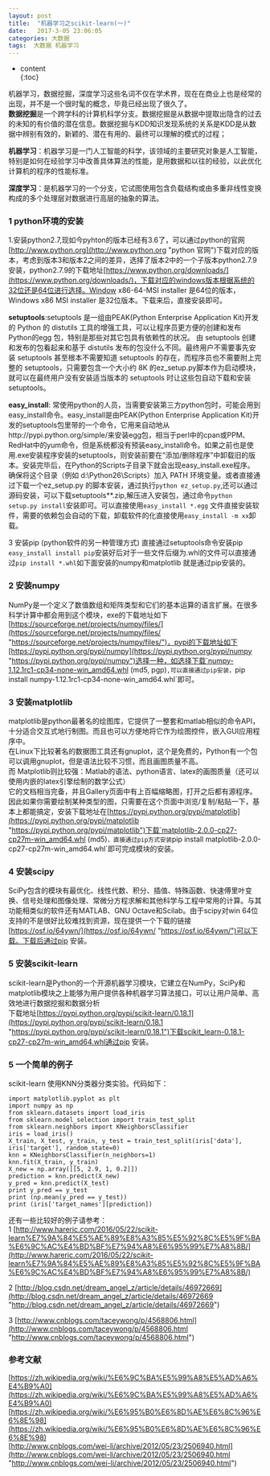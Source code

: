 ```yaml
---
layout: post
title:  "机器学习之scikit-learn(一)"
date:   2017-3-05 23:06:05
categories: 大数据
tags:  大数据 机器学习
---
```

* content  
{:toc}  


机器学习，数据挖掘，深度学习这些名词不仅在学术界，现在在商业上也是经常的出现，并不是一个很时髦的概念，毕竟已经出现了很久了。  
**数据挖掘**是一个跨学科的计算机科学分支。数据挖掘是从数据中提取出隐含的过去的未知的有价值的潜在信息。数据挖掘与KDD知识发现系统的关系是KDD是从数据中辨别有效的，新颖的、潜在有用的、最终可以理解的模式的过程；  




**机器学习**：机器学习是一门人工智能的科学，该领域的主要研究对象是人工智能，特别是如何在经验学习中改善具体算法的性能，是用数据和以往的经验，以此优化计算机的程序的性能标准。  

**深度学习**：是机器学习的一个分支，它试图使用包含负载结构或由多重非线性变换构成的多个处理层对数据进行高层的抽象的算法。  


### 1 python环境的安装  

1.安装python2.7,现如今pyhton的版本已经有3.6了，可以通过python的官网[http://www.python.org](http://www.python.org "python 官网")下载对应的版本，考虑到版本3和版本2之间的差异，选择了版本2中的一个子版本python2.7.9 安装，python2.7.9的下载地址[https://www.python.org/downloads/](https://www.python.org/downloads/)，下载对应的windows版本根据系统的32位还是64位进行选择。Window x86-64-MSI installer 是64位的版本，Windows x86 MSI installer 是32位版本。下载来后，直接安装即可。  

**setuptools**:setuptools 是一组由PEAK(Python Enterprise Application Kit)开发的 Python 的 distutils 工具的增强工具，可以让程序员更方便的创建和发布 Python的egg 包，特别是那些对其它包具有依赖性的状况。 由 setuptools 创建和发布的包看起来和基于 distutils 发布的包没什么不同。最终用户不需要事先安装 setuptools 甚至根本不需要知道 setuptools 的存在，而程序员也不需要附上完整的 setuptools，只需要包含一个大小约 8K 的ez_setup.py脚本作为启动模块，就可以在最终用户没有安装适当版本的 setuptools 时让这些包自动下载和安装 setuptools。  

**easy_install**: 常使用python的人员，当需要安装第三方python包时，可能会用到easy_install命令。easy_install是由PEAK(Python Enterprise Application Kit)开发的setuptools包里带的一个命令，它用来自动地从http://pypi.python.org/simple/来安装egg包，相当于perl中的cpan或PPM、RedHat中的yum命令，但是系统都没有预装easy_install命令。如果之前也是使用.exe安装程序安装的setuptools，则安装前要在“添加/删除程序”中卸载旧的版本。安装完毕后，在Python的Scripts子目录下就会出现easy_install.exe程序。 确保将这个目录（例如 d:\Python26\Scripts）加入 PATH 环境变量。或者直接通过下载一个ez_setup.py 的脚本安装，通过执行`python ez_setup.py`,还可以通过源码安装，可以下载setuptools**.zip,解压进入安装包，通过命令`python setup.py install`安装即可。可以直接使用`easy_install *.egg` 文件直接安装软件，需要的依赖包会自动的下载，卸载软件的化直接使用`easy_install -m xx`卸载。  

3 安装pip (python软件的另一种管理方式)
直接通过setuptools命令安装pip `easy_install install pip`安装好后对于一些文件后缀为.whl的文件可以直接通过`pip install *.whl`如下面安装的numpy和matplotlib 就是通过pip安装的。  

### 2 安装numpy

NumPy是一个定义了数值数组和矩阵类型和它们的基本运算的语言扩展。在很多科学计算中都会用到这个模块，exe的下载地址如下[https://sourceforge.net/projects/numpy/files/](https://sourceforge.net/projects/numpy/files/ "https://sourceforge.net/projects/numpy/files/")，pypi的下载地址如下[https://pypi.python.org/pypi/numpy](https://pypi.python.org/pypi/numpy "https://pypi.python.org/pypi/numpy")选择一种，如选择下载`numpy-1.12.1rc1-cp34-none-win_amd64.whl (md5, pgp)`,可以直接通过pip安装，`pip install numpy-1.12.1rc1-cp34-none-win_amd64.whl`即可。  

### 3 安装matplotlib
matplotlib是python最著名的绘图库，它提供了一整套和matlab相似的命令API，十分适合交互式地行制图。而且也可以方便地将它作为绘图控件，嵌入GUI应用程序中。  
在Linux下比较著名的数据图工具还有gnuplot，这个是免费的，Python有一个包可以调用gnuplot，但是语法比较不习惯，而且画图质量不高。  
而 Matplotlib则比较强：Matlab的语法、python语言、latex的画图质量（还可以使用内嵌的latex引擎绘制的数学公式）  
它的文档相当完备，并且Gallery页面中有上百幅缩略图，打开之后都有源程序。因此如果你需要绘制某种类型的图，只需要在这个页面中浏览/复制/粘贴一下，基本上都能搞定，安装下载地址在[https://pypi.python.org/pypi/matplotlib](https://pypi.python.org/pypi/matplotlib "https://pypi.python.org/pypi/matplotlib")下载`matplotlib-2.0.0-cp27-cp27m-win_amd64.whl (md5)`，直接通过pip方式安装`pip install matplotlib-2.0.0-cp27-cp27m-win_amd64.whl`即可完成模块的安装。  

### 4 安装scipy  

SciPy包含的模块有最优化、线性代数、积分、插值、特殊函数、快速傅里叶变换、信号处理和图像处理、常微分方程求解和其他科学与工程中常用的计算。与其功能相类似的软件还有MATLAB、GNU Octave和Scilab。由于scipy对win 64位支持的不是很好比较难找到资源，现在提供一个下载的链接[https://osf.io/64ywn/](https://osf.io/64ywn/ "https://osf.io/64ywn/")可以下载。下载后通过pip 安装。  

### 5 安装scikit-learn  
scikit-learn是Python的一个开源机器学习模块，它建立在NumPy，SciPy和matplotlib模块之上能够为用户提供各种机器学习算法接口，可以让用户简单、高效地进行数据挖掘和数据分析  
下载地址[https://pypi.python.org/pypi/scikit-learn/0.18.1](https://pypi.python.org/pypi/scikit-learn/0.18.1 "https://pypi.python.org/pypi/scikit-learn/0.18.1")下载scikit_learn-0.18.1-cp27-cp27m-win_amd64.whl通过pip 安装。  

### 5 一个简单的例子  

scikit-learn 使用KNN分类器分类实验。代码如下：
    
    import matplotlib.pyplot as plt
    import numpy as np
    from sklearn.datasets import load_iris
    from sklearn.model_selection import train_test_split
    from sklearn.neighbors import KNeighborsClassifier
    iris = load_iris()
    X_train, X_test, y_train, y_test = train_test_split(iris['data'], iris['target'], random_state=0)
    knn = KNeighborsClassifier(n_neighbors=1)
    knn.fit(X_train, y_train)
    X_new = np.array([[5, 2.9, 1, 0.2]])
    prediction = knn.predict(X_new)
    y_pred = knn.predict(X_test)
    print y_pred == y_test
    print (np.mean(y_pred == y_test))
    print (iris['target_names'][prediction])

    
还有一些比较好的例子请参考：  
1 [http://www.hareric.com/2016/05/22/scikit-learn%E7%9A%84%E5%AE%89%E8%A3%85%E5%92%8C%E5%9F%BA%E6%9C%AC%E4%BD%BF%E7%94%A8%E6%95%99%E7%A8%8B/](http://www.hareric.com/2016/05/22/scikit-learn%E7%9A%84%E5%AE%89%E8%A3%85%E5%92%8C%E5%9F%BA%E6%9C%AC%E4%BD%BF%E7%94%A8%E6%95%99%E7%A8%8B/)  

2 [http://blog.csdn.net/dream_angel_z/article/details/46972669](http://blog.csdn.net/dream_angel_z/article/details/46972669 "http://blog.csdn.net/dream_angel_z/article/details/46972669")  

3 [http://www.cnblogs.com/taceywong/p/4568806.html](http://www.cnblogs.com/taceywong/p/4568806.html "http://www.cnblogs.com/taceywong/p/4568806.html")  

### 参考文献

[https://zh.wikipedia.org/wiki/%E6%9C%BA%E5%99%A8%E5%AD%A6%E4%B9%A0](https://zh.wikipedia.org/wiki/%E6%9C%BA%E5%99%A8%E5%AD%A6%E4%B9%A0)  
[https://zh.wikipedia.org/wiki/%E6%95%B0%E6%8D%AE%E6%8C%96%E6%8E%98](https://zh.wikipedia.org/wiki/%E6%95%B0%E6%8D%AE%E6%8C%96%E6%8E%98)  
[http://www.cnblogs.com/wei-li/archive/2012/05/23/2506940.html](http://www.cnblogs.com/wei-li/archive/2012/05/23/2506940.html "http://www.cnblogs.com/wei-li/archive/2012/05/23/2506940.html")  

 